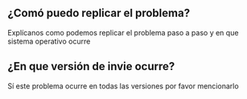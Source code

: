 ## ¿Comó puedo replicar el problema?
Explícanos como podemos replicar el problema paso a paso y en que sistema operativo ocurre

## ¿En que versión de invie ocurre?
Sí este problema ocurre en todas las versiones por favor mencionarlo
